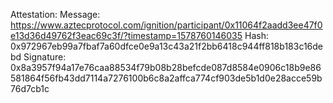 Attestation:
Message: https://www.aztecprotocol.com/ignition/participant/0x11064f2aadd3ee47f0e13d36d49762f3eac69c3f/?timestamp=1578760146035
Hash: 0x972967eb99a7fbaf7a60dfce0e9a13c43a21f2bb6418c944ff818b183c16debd
Signature: 0x8a3957f94a17e76caa88534f79b08b28befcde087d8584e0906c18b9e86581864f56fb43dd7114a7276100b6c8a2affca774cf903de5b1d0e28acce59b76d7cb1c
